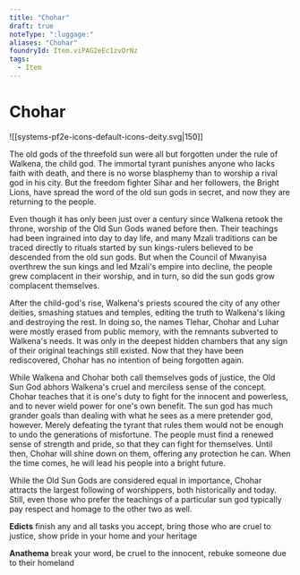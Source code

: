 ```yaml
---
title: "Chohar"
draft: true
noteType: ":luggage:"
aliases: "Chohar"
foundryId: Item.viPAG2eEc1zvOrNz
tags:
  - Item
---
```


# Chohar
![[systems-pf2e-icons-default-icons-deity.svg|150]]

The old gods of the threefold sun were all but forgotten under the rule of Walkena, the child god. The immortal tyrant punishes anyone who lacks faith with death, and there is no worse blasphemy than to worship a rival god in his city. But the freedom fighter Sihar and her followers, the Bright Lions, have spread the word of the old sun gods in secret, and now they are returning to the people.

Even though it has only been just over a century since Walkena retook the throne, worship of the Old Sun Gods waned before then. Their teachings had been ingrained into day to day life, and many Mzali traditions can be traced directly to rituals started by sun kings-rulers believed to be descended from the old sun gods. But when the Council of Mwanyisa overthrew the sun kings and led Mzali's empire into decline, the people grew complacent in their worship, and in turn, so did the sun gods grow complacent themselves.

After the child-god's rise, Walkena's priests scoured the city of any other deities, smashing statues and temples, editing the truth to Walkena's liking and destroying the rest. In doing so, the names Tlehar, Chohar and Luhar were mostly erased from public memory, with the remnants subverted to Walkena's needs. It was only in the deepest hidden chambers that any sign of their original teachings still existed. Now that they have been rediscovered, Chohar has no intention of being forgotten again.

While Walkena and Chohar both call themselves gods of justice, the Old Sun God abhors Walkena's cruel and merciless sense of the concept. Chohar teaches that it is one's duty to fight for the innocent and powerless, and to never wield power for one's own benefit. The sun god has much grander goals than dealing with what he sees as a mere pretender god, however. Merely defeating the tyrant that rules them would not be enough to undo the generations of misfortune. The people must find a renewed sense of strength and pride, so that they can fight for themselves. Until then, Chohar will shine down on them, offering any protection he can. When the time comes, he will lead his people into a bright future.

While the Old Sun Gods are considered equal in importance, Chohar attracts the largest following of worshippers, both historically and today. Still, even those who prefer the teachings of a particular sun god typically pay respect and homage to the other two as well.

**Edicts** finish any and all tasks you accept, bring those who are cruel to justice, show pride in your home and your heritage

**Anathema** break your word, be cruel to the innocent, rebuke someone due to their homeland
